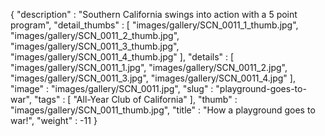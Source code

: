{
  "description" : "Southern California swings into action with a 5 point program",
  "detail_thumbs" : [
                       "images/gallery/SCN_0011_1_thumb.jpg",
                       "images/gallery/SCN_0011_2_thumb.jpg",
                       "images/gallery/SCN_0011_3_thumb.jpg",
                       "images/gallery/SCN_0011_4_thumb.jpg"
                     ],
  "details" : [
                 "images/gallery/SCN_0011_1.jpg",
                 "images/gallery/SCN_0011_2.jpg",
                 "images/gallery/SCN_0011_3.jpg",
                 "images/gallery/SCN_0011_4.jpg"
               ],
  "image" : "images/gallery/SCN_0011.jpg",
  "slug" : "playground-goes-to-war",
  "tags" : [
              "All-Year Club of California"
            ],
  "thumb" : "images/gallery/SCN_0011_thumb.jpg",
  "title" : "How a playground goes to war!",
  "weight" : -11
}
